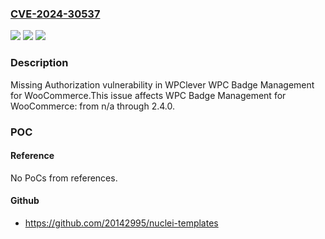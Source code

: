 ### [CVE-2024-30537](https://cve.mitre.org/cgi-bin/cvename.cgi?name=CVE-2024-30537)
![](https://img.shields.io/static/v1?label=Product&message=WPC%20Badge%20Management%20for%20WooCommerce&color=blue)
![](https://img.shields.io/static/v1?label=Version&message=n%2Fa&color=blue)
![](https://img.shields.io/static/v1?label=Vulnerability&message=CWE-862%20Missing%20Authorization&color=brighgreen)

### Description

Missing Authorization vulnerability in WPClever WPC Badge Management for WooCommerce.This issue affects WPC Badge Management for WooCommerce: from n/a through 2.4.0.

### POC

#### Reference
No PoCs from references.

#### Github
- https://github.com/20142995/nuclei-templates


